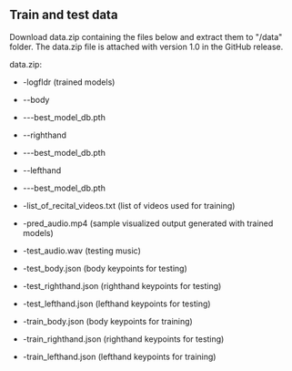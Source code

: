 ## Train and test data
Download data.zip containing the files below and extract them to "/data" folder.
The data.zip file is attached with version 1.0 in the GitHub release.

data.zip:
* -logfldr (trained models)
* --body
* ---best_model_db.pth
* --righthand
* ---best_model_db.pth
* --lefthand
* ---best_model_db.pth

* -list_of_recital_videos.txt (list of videos used for training)
* -pred_audio.mp4 (sample visualized output generated with trained models)

* -test_audio.wav (testing music)
* -test_body.json  (body keypoints for testing)
* -test_righthand.json (righthand keypoints for testing)
* -test_lefthand.json (lefthand keypoints for testing)

* -train_body.json (body keypoints for training)
* -train_righthand.json (righthand keypoints for testing)
* -train_lefthand.json (lefthand keypoints for training)
